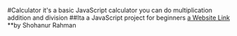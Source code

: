#Calculator
it's a basic JavaScript calculator you can do multiplication addition and division
##Ita a JavaScript project for beginners 
[a Website Link](shohanurrahmanshohan.github.io/Calculator)
**by Shohanur Rahman
